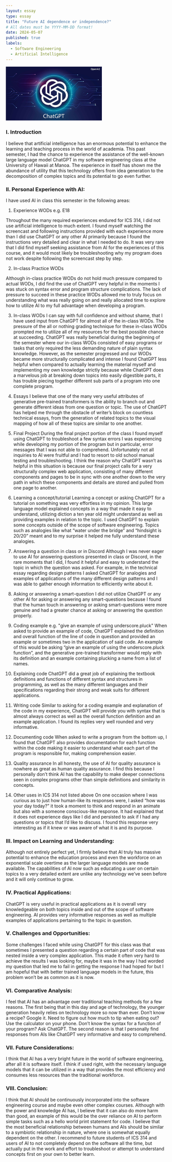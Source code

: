 ```yaml
---
layout: essay
type: essay
title: "Future AI dependence or independence?"
# All dates must be YYYY-MM-DD format!
date: 2024-05-07
published: true
labels:
  - Software Engineering
  - Artificial Intelligence
---
```


<img src="../img/ChatGPT.jpg" width="300"> 

### I. Introduction
I believe that artificial intelligence has an enormous potential to enhance the learning and teaching process in the world of academia. This past semester, I had the chance to experience the assistance of the well-known large language model ChatGPT in my software engineering class at the University of Hawaii at Manoa. The experience in itself has shown me the abundance of utility that this technology offers from idea generation to the decomposition of complex topics and its potential to go even further.

### II. Personal Experience with AI:
I have used AI in class this semester in the following areas:

  1. Experience WODs e.g. E18

Throughout the many required experiences endured for ICS 314, I did not use artificial intelligence to much extent. I found myself watching the screencast and following instructions provided with each experience more than I did use ChatGPT or any other AI primarily because I found the instructions very detailed and clear in what I needed to do. It was very rare that I did find myself seeking assistance from AI for the experiences of this course, and it would most likely be troubleshooting why my program does not work despite following the screencast step by step.

2. In-class Practice WODs

Although in-class practice WODs do not hold much pressure compared to actual WODs, I did find the use of ChatGPT very helpful in the moments I was stuck on syntax error and program structure complications. The lack of pressure to succeed in these practice WODs allowed me to truly focus on understanding what was really going on and really allocated time to explore how to utilize AI to my full advantage when developing a program.

3. In-class WODs
I can say with full confidence and without shame, that I have used input from ChatGPT for almost all of the in-class WODs. The pressure of the all or nothing grading technique for these in-class WODs prompted me to utilize all of my resources for the best possible chance at succeeding. ChatGPT was really beneficial during the beginning of the semester where our in-class WODs consisted of easy programs or tasks that only required the less demanding nature of plain syntax knowledge. However, as the semester progressed and our WODs became more structurally complicated and intense I found ChatGPT less helpful when compared to actually learning the material myself and implementing my own knowledge strictly because while ChatGPT does a marvelous job at breaking down topics into easily digestible parts, it has trouble piecing together different sub parts of a program into one complete program.

4. Essays
I believe that one of the many very useful attributes of generative pre-trained transformers is the ability to branch out and generate different ideas from one question or topic. The use of ChatGPT has helped me through the obstacle of writer’s block on countless technical essays, from the generation of related topics to the visual mapping of how all of these topics are similar to one another.

5. Final Project
During the final project portion of the class I found myself using ChatGPT to troubleshoot a few syntax errors I was experiencing while developing my portion of the program but in particular, error messages that I was not able to comprehend. Unfortunately not all inquiries to AI were fruitful and I had to resort to old school manual testing and troubleshooting. I think the reason why ChatGPT wasn’t as helpful in this situation is because our final project calls for a very structurally complex web application, consisting of many different components and pages to be in sync with one another down to the very path in which these components and details are stored and pulled from one page to another.

6. Learning a concept/tutorial
Learning a concept or asking ChatGPT for a tutorial on something was very effortless in my opinion. This large language model explained concepts in a way that made it easy to understand, utilizing diction a ten year old might understand as well as providing examples in relation to the topic. I used ChatGPT to explain some concepts outside of the scope of software engineering. Topics such as analogies like what “water under the bridge” and “hindsight is 20/20” meant and to my surprise it helped me fully understand these analogies.

7. Answering a question in class or in Discord
Although I was never eager to use AI for answering questions presented in class or Discord, in the rare moments that I did, I found it helpful and easy to understand the topic in which the question was asked. For example, in the technical essay regarding design patterns I asked ChatGPT for analogies and examples of applications of the many different design patterns and I was able to gather enough information to efficiently write about it.

8. Asking or answering a smart-question
I did not utilize ChatGPT or any other AI for asking or answering any smart-questions because I found that the human touch in answering or asking smart-questions were more genuine and had a greater chance at asking or answering the question properly.

9. Coding example e.g. "give an example of using underscore.pluck"
When asked to provide an example of code, ChatGPT explained the definition and overall function of the line of code in question and provided an example or sometimes two in the application of said code. An example of this would be asking “give an example of using the underscore.pluck function”, and the generative pre-trained transformer would reply with its definition and an example containing plucking a name from a list of names.

10. Explaining code
ChatGPT did a great job of explaining the textbook definitions and functions of different syntax and structures in programming, as well as the many different languages and their specifications regarding their strong and weak suits for different applications.

11. Writing code
Similar to asking for a coding example and explanation of the code in my experience, ChatGPT will provide you with syntax that is almost always correct as well as the overall function definition and an example application. I found its replies very well rounded and very informative.

12. Documenting code
When asked to write a program from the bottom up, I found that ChatGPT also provides documentation for each function within the code making it easier to understand what each part of the program is responsible for, making comprehension easier.

13. Quality assurance
In all honesty, the use of AI for quality assurance is nowhere as great as human quality assurance. I find this because I personally don’t think AI has the capability to make deeper connections seen in complex programs other than simple definitions and similarity in concepts.

14. Other uses in ICS 314 not listed above
On one occasion where I was curious as to just how human-like its responses were, I asked “how was your day today?” it took a moment to think and respond in an animate but also with a someone conscious-like response. It had explained that it does not experience days like I did and persisted to ask if I had any questions or topics that I’d like to discuss. I found this response very interesting as if it knew or was aware of what it is and its purpose.

### III. Impact on Learning and Understanding:
Although not entirely perfect yet, I firmly believe that AI truly has massive potential to enhance the education process and even the workforce on an exponential scale overtime as the larger language models are made available. The capabilities of AI now such as educating a user on certain topics to a very detailed extent are unlike any technology we’ve seen before and it will only continue to grow.

### IV. Practical Applications:
ChatGPT is very useful in practical applications as it is overall very knowledgeable on both topics inside and out of the scope of software engineering. AI provides very informative responses as well as multiple examples of applications pertaining to the topic in question.

### V. Challenges and Opportunities:
Some challenges I faced while using ChatGPT for this class was that sometimes I presented a question regarding a certain part of code that was nested inside a very complex application. This made it often very hard to achieve the results I was looking for, maybe it was in the way I had worded my question that led me to fail in getting the response I had hoped for but I am hopeful that with better trained language models in the future, this problem won’t be as common as it is now.

### VI. Comparative Analysis:
I feel that AI has an advantage over traditional teaching methods for a few reasons. The first being that in this day and age of technology, the younger generation heavily relies on technology more so now than ever. Don’t know a recipe? Google it. Need to figure out how much to tip when eating out? Use the calculator on your phone. Don’t know the syntax for a function of your program? Ask ChatGPT. The second reason is that I personally find responses from AIs like ChatGPT very informative and easy to comprehend.

### VII. Future Considerations:
I think that AI has a very bright future in the world of software engineering, after all it is software itself. I think if used right, with the necessary language models that it can be utilized in a way that provides the most efficiency and consumes less resources than the traditional workforce.

### VIII. Conclusion:
I think that AI should be continuously incorporated into the software engineering course and maybe even other complex courses. Although with the power and knowledge AI has, I believe that it can also do more harm than good, an example of this would be the over reliance on AI to perform simple tasks such as a hello world print statement for code. I believe that the most beneficial  relationship between humans and AIs should be similar to a symbiotic relationship in nature, where one is somewhat equally dependent on the other. I recommend to future students of ICS 314 and users of AI to not completely depend on the software all the time, but actually put in the work and effort to troubleshoot or attempt to understand concepts first on your own to better learn.
